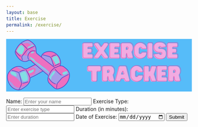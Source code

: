 ```yaml
---
layout: base
title: Exercise
permalink: /exercise/
---
```

![Alt text](images/exerciseheader.png)

<html lang="en">
    <form id="exerciseForm">
            <label for="name">Name:</label>
            <input type="text" id="name" name="name" placeholder="Enter your name" required>
            <label for="exerciseType">Exercise Type:</label>
            <input type="text" id="exerciseType" name="exerciseType" placeholder="Enter exercise type" required>
            <label for="duration">Duration (in minutes):</label>
            <input type="number" id="duration" name="duration" placeholder="Enter duration" required>
            <label for="exerciseDate">Date of Exercise:</label>
            <input type="date" id="exerciseDate" name="exerciseDate" required>
            <input type="submit" value="Submit">
        </form>



<script>
    const userIDFromLocalStorage = localStorage.getItem('loggedInUserId'); //gets user id from local storage
    console.log(userIDFromLocalStorage) // tells me if I have the right one 
     document.getElementById('exerciseForm').addEventListener('submit', function(event) { // eventlistner(necessary for fform submission)
            event.preventDefault();
            const name = document.getElementById('name').value; //get name
            const exerciseType = document.getElementById('exerciseType').value; //g
            const duration = document.getElementById('duration').value;
            const exerciseDate = document.getElementById('exerciseDate').value;
            fetch(`http://127.0.0.1:8240/api/users/${userIDFromLocalStorage}`) //comment
            .then(response => {
                if (!response.ok) {
                    throw new Error('Network response was not ok');
                }
                return response.json(); //return user.read() json object (user!)
            })
            .then(data => {
                // Combine old and new exercise data
                const originalExerciseData = Array.isArray(data.exercise) ? data.exercise : [];
                const exercise = {
                        "name": name,
                        "exerciseType" : exerciseType,
                        "duration": duration,
                        "exerciseDate": exerciseDate
                    }
                const updatedExerciseData = [...originalExerciseData, exercise];
                const data2 = {
                        "id": userIDFromLocalStorage,
                        "name": name,
                        "uid": "life",
                        "dob": "10/12/13",
                        "age": "16",
                        "exercise": updatedExerciseData,
                        "tracking": {}
                    };
                var jsonData = JSON.stringify(data2);
            // Here you can perform an API request to send this data to your backend
            // Modify this section to send the collected data to your backend API
            // Example API call using fetch (modify as per your backend endpoint)
                fetch(`http://127.0.0.1:8240/api/users/${userIDFromLocalStorage}`, {
                    method: 'PUT',
                    headers: {
                        'Content-Type': 'application/json'
                    },
                    body: jsonData
                })
                .then(response => response.json())
                .then(data => {
                    console.log('Server response:', data);
                    // Handle response or perform additional actions after sending data
                })
                .catch(error => {
                    console.error('Error:', error);
                    // Handle error if the request fails
                });
            });
     });

</script>
</html>

<!-- <html lang="en">
    <meta charset="UTF-8">
    <meta name="viewport" content="width=device-width, initial-scale=1.0">
    <style>
        /* Add your CSS styles here */
        /* Example styles - modify as needed */
        body {
            font-family: Arial, sans-serif;
            background-color: #f4f4f4;
            margin: 0;
            padding: 20px;
        }
        .formcontainer {
            max-width: 600px;
            margin: 20px auto;
            background-color: #fff;
            padding: 20px;
            border-radius: 8px;
            box-shadow: 0 0 10px rgba(0, 0, 0, 0.1);
        }
        label {
            display: block;
            margin-bottom: 8px;
        }
        input[type="text"],
        input[type="number"],
        input[type="date"] {
            width: 100%;
            padding: 10px;
            margin-bottom: 15px;
            border: 1px solid #ccc;
            border-radius: 4px;
        }
        input[type="submit"] {
            background-color: #4caf50;
            color: white;
            padding: 12px 20px;
            border: none;
            border-radius: 4px;
            cursor: pointer;
        }
        input[type="submit"]:hover {
            background-color: #45a049;
        }
    </style>
    <div class="container">
        <h2>Exercise Tracker Form</h2>
        <form id="exerciseForm">
            <label for="name">Name:</label>
            <input type="text" id="name" name="name" placeholder="Enter your name" required>
            <label for="exerciseType">Exercise Type:</label>
            <input type="text" id="exerciseType" name="exerciseType" placeholder="Enter exercise type" required>
            <label for="duration">Duration (in minutes):</label>
            <input type="number" id="duration" name="duration" placeholder="Enter duration" required>
            <label for="exerciseDate">Date of Exercise:</label>
            <input type="date" id="exerciseDate" name="exerciseDate" required>
            <input type="submit" value="Submit">
        </form>
    </div>
    <script>
        document.getElementById('exerciseForm').addEventListener('submit', function(event) {
            event.preventDefault();
            const name = document.getElementById('name').value;
            const exerciseType = document.getElementById('exerciseType').value;
            const duration = document.getElementById('duration').value;
            const exerciseDate = document.getElementById('exerciseDate').value;
            // Displaying collected data (you can modify this section)
            console.log('Name:', name);
            console.log('Exercise Type:', exerciseType);
            console.log('Duration:', duration);
            console.log('Exercise Date:', exerciseDate);
            // Here you can perform an API request to send this data to your backend
            // Modify this section to send the collected data to your backend API
            // Example API call using fetch (modify as per your backend endpoint)
            fetch('`http://127.0.0.1:8240/api/users/${selectedUserId}`', {
                method: 'PUT',
                headers: {
                    'Content-Type': 'application/json'
                },
                body: JSON.stringify({
                    name: name,
                    exerciseType: exerciseType,
                    duration: duration,
                    exerciseDate: exerciseDate
                })
            })
            .then(response => response.json())
            .then(data => {
                console.log('Server response:', data);
                // Handle response or perform additional actions after sending data
            })
            .catch(error => {
                console.error('Error:', error);
                // Handle error if the request fails
            });
        });
    </script>
</html> -->
